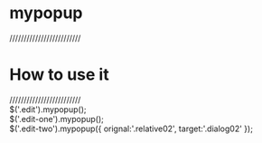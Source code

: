 # mypopup
/////////////////////////
<h1>How to use it</h1>
/////////////////////////<br>
$('.edit').mypopup();<br>
$('.edit-one').mypopup();<br>
$('.edit-two').mypopup({
    orignal:'.relative02',
    target:'.dialog02'
});
